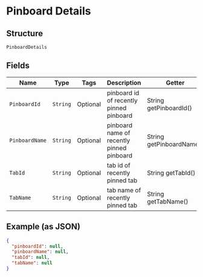 
# Pinboard Details

## Structure

`PinboardDetails`

## Fields

| Name | Type | Tags | Description | Getter | Setter |
|  --- | --- | --- | --- | --- | --- |
| `PinboardId` | `String` | Optional | pinboard id of recently pinned pinboard | String getPinboardId() | setPinboardId(String pinboardId) |
| `PinboardName` | `String` | Optional | pinboard name of recently pinned pinboard | String getPinboardName() | setPinboardName(String pinboardName) |
| `TabId` | `String` | Optional | tab id of recently pinned tab | String getTabId() | setTabId(String tabId) |
| `TabName` | `String` | Optional | tab name of recently pinned tab | String getTabName() | setTabName(String tabName) |

## Example (as JSON)

```json
{
  "pinboardId": null,
  "pinboardName": null,
  "tabId": null,
  "tabName": null
}
```

